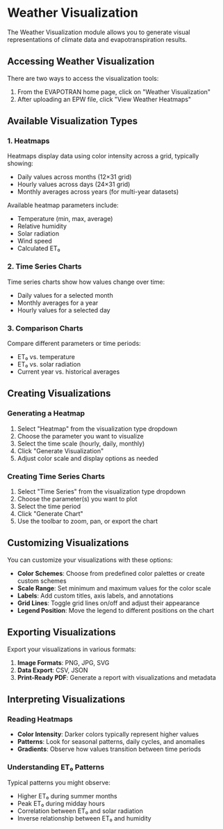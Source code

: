# Weather Visualization

The Weather Visualization module allows you to generate visual representations of climate data and evapotranspiration results.

## Accessing Weather Visualization

There are two ways to access the visualization tools:

1. From the EVAPOTRAN home page, click on "Weather Visualization"
2. After uploading an EPW file, click "View Weather Heatmaps"

## Available Visualization Types

### 1. Heatmaps

Heatmaps display data using color intensity across a grid, typically showing:

- Daily values across months (12×31 grid)
- Hourly values across days (24×31 grid)
- Monthly averages across years (for multi-year datasets)

Available heatmap parameters include:
- Temperature (min, max, average)
- Relative humidity
- Solar radiation
- Wind speed
- Calculated ET₀

### 2. Time Series Charts

Time series charts show how values change over time:

- Daily values for a selected month
- Monthly averages for a year
- Hourly values for a selected day

### 3. Comparison Charts

Compare different parameters or time periods:

- ET₀ vs. temperature
- ET₀ vs. solar radiation
- Current year vs. historical averages

## Creating Visualizations

### Generating a Heatmap

1. Select "Heatmap" from the visualization type dropdown
2. Choose the parameter you want to visualize
3. Select the time scale (hourly, daily, monthly)
4. Click "Generate Visualization"
5. Adjust color scale and display options as needed

### Creating Time Series Charts

1. Select "Time Series" from the visualization type dropdown
2. Choose the parameter(s) you want to plot
3. Select the time period
4. Click "Generate Chart"
5. Use the toolbar to zoom, pan, or export the chart

## Customizing Visualizations

You can customize your visualizations with these options:

- **Color Schemes**: Choose from predefined color palettes or create custom schemes
- **Scale Range**: Set minimum and maximum values for the color scale
- **Labels**: Add custom titles, axis labels, and annotations
- **Grid Lines**: Toggle grid lines on/off and adjust their appearance
- **Legend Position**: Move the legend to different positions on the chart

## Exporting Visualizations

Export your visualizations in various formats:

1. **Image Formats**: PNG, JPG, SVG
2. **Data Export**: CSV, JSON
3. **Print-Ready PDF**: Generate a report with visualizations and metadata

## Interpreting Visualizations

### Reading Heatmaps

- **Color Intensity**: Darker colors typically represent higher values
- **Patterns**: Look for seasonal patterns, daily cycles, and anomalies
- **Gradients**: Observe how values transition between time periods

### Understanding ET₀ Patterns

Typical patterns you might observe:
- Higher ET₀ during summer months
- Peak ET₀ during midday hours
- Correlation between ET₀ and solar radiation
- Inverse relationship between ET₀ and humidity